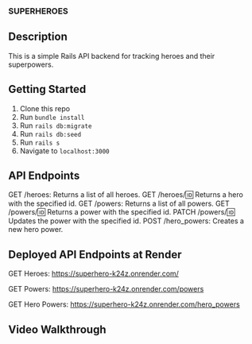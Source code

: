 ### SUPERHEROES

## Description
This is a simple Rails API backend for tracking heroes and their superpowers.

## Getting Started
1. Clone this repo
2. Run `bundle install`
3. Run `rails db:migrate`
4. Run `rails db:seed`
5. Run `rails s`
6. Navigate to `localhost:3000`

## API Endpoints
GET /heroes: Returns a list of all heroes.
GET /heroes/:id: Returns a hero with the specified id.
GET /powers: Returns a list of all powers.
GET /powers/:id: Returns a power with the specified id.
PATCH /powers/:id: Updates the power with the specified id.
POST /hero_powers: Creates a new hero power.

## Deployed API Endpoints at Render

GET Heroes: https://superhero-k24z.onrender.com/

GET Powers: https://superhero-k24z.onrender.com/powers

GET Hero Powers: https://superhero-k24z.onrender.com/hero_powers



## Video Walkthrough

